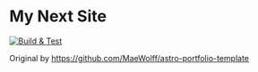 # My Next Site

[![Build & Test](https://github.com/mildronize/mildronize.github.io/actions/workflows/ci-check.yaml/badge.svg)](https://github.com/mildronize/mildronize.github.io/actions/workflows/ci-check.yaml)

Original by https://github.com/MaeWolff/astro-portfolio-template